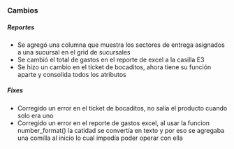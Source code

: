 <h3>Cambios</h3>
<h5>Reportes</h5>
<ul>
    <li>Se agregó una columna que muestra los sectores de entrega asignados a una sucursal en el grid de sucursales</li>
    <li>Se cambió el total de gastos en el reporte de excel a la casilla E3</li>
    <li>Se hizo un cambio en el ticket de bocaditos, ahora tiene su función aparte y consolida todos los atributos</li>
</ul>

<h5>Fixes</h5>
<ul>
    <li>Corregido un error en el ticket de bocaditos, no salía el producto cuando solo era uno</li>
    <li>Corregido un error en el reporte de gastos excel, al usar la funcion number_format() la catidad se convertía en texto y por eso se agregaba una comilla al inicio lo cual impedía poder operar con ella</li>
</ul>
